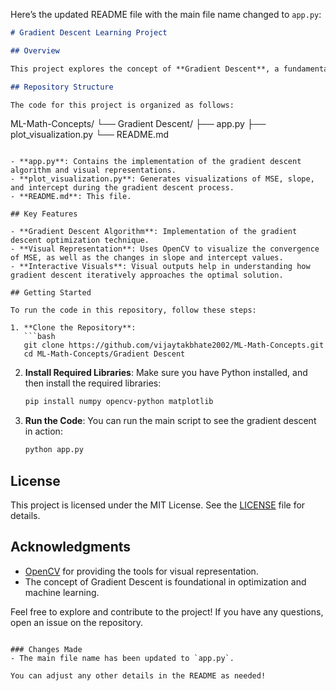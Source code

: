 Here’s the updated README file with the main file name changed to `app.py`:

```markdown
# Gradient Descent Learning Project

## Overview

This project explores the concept of **Gradient Descent**, a fundamental optimization algorithm used in machine learning and statistics. The goal is to minimize the Mean Squared Error (MSE) by iteratively adjusting the slope and intercept of a linear model. This repository contains code that provides a visual representation of the gradient descent process using the OpenCV library.

## Repository Structure

The code for this project is organized as follows:

```
ML-Math-Concepts/
└── Gradient Descent/
    ├── app.py
    ├── plot_visualization.py
    └── README.md
```

- **app.py**: Contains the implementation of the gradient descent algorithm and visual representations.
- **plot_visualization.py**: Generates visualizations of MSE, slope, and intercept during the gradient descent process.
- **README.md**: This file.

## Key Features

- **Gradient Descent Algorithm**: Implementation of the gradient descent optimization technique.
- **Visual Representation**: Uses OpenCV to visualize the convergence of MSE, as well as the changes in slope and intercept values.
- **Interactive Visuals**: Visual outputs help in understanding how gradient descent iteratively approaches the optimal solution.

## Getting Started

To run the code in this repository, follow these steps:

1. **Clone the Repository**:
   ```bash
   git clone https://github.com/vijaytakbhate2002/ML-Math-Concepts.git
   cd ML-Math-Concepts/Gradient Descent
   ```

2. **Install Required Libraries**:
   Make sure you have Python installed, and then install the required libraries:
   ```bash
   pip install numpy opencv-python matplotlib
   ```

3. **Run the Code**:
   You can run the main script to see the gradient descent in action:
   ```bash
   python app.py
   ```

## License

This project is licensed under the MIT License. See the [LICENSE](LICENSE) file for details.

## Acknowledgments

- [OpenCV](https://opencv.org/) for providing the tools for visual representation.
- The concept of Gradient Descent is foundational in optimization and machine learning.

Feel free to explore and contribute to the project! If you have any questions, open an issue on the repository.
```

### Changes Made
- The main file name has been updated to `app.py`.
  
You can adjust any other details in the README as needed!

